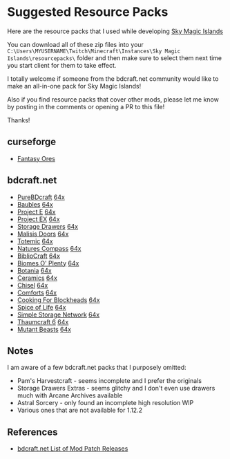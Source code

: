 Suggested Resource Packs
===
Here are the resource packs that I used while developing
[Sky Magic Islands](https://www.curseforge.com/minecraft/modpacks/sky-magic-islands)

You can download all of these zip files into your
`C:\Users\MYUSERNAME\Twitch\Minecraft\Instances\Sky Magic Islands\resourcepacks\`
folder and then make sure to select them next time you start client for
them to take effect.

I totally welcome if someone from the bdcraft.net community would like
to make an all-in-one pack for Sky Magic Islands!

Also if you find resource packs that cover other mods, please let me
know by posting in the comments or opening a PR to this file!

Thanks!

## curseforge

* [Fantasy Ores](https://www.curseforge.com/minecraft/texture-packs/fantasy-ores-by-cesarzorak)

## bdcraft.net

* [PureBDcraft](https://bdcraft.net/downloads/vanillabdcraft-minecraft/#dl-112) [64x](https://bdcraft.net/download/?z=VanillaBDcraft%20%2064x%20MC112&pack=vanillabdcraft-minecraft&guide=install%2Fminecraft)
* [Baubles](https://bdcraft.net/community/releases-for-mods-f9/baubles-t3373.html) [64x](http://www.mediafire.com/file/3i67390k7dvb8ev/Sphax_Baubles_64x_1.11.2-1.4.4.zip)
* [Project E](https://bdcraft.net/community/releases-for-mods-f9/projecte-t3563.html) [64x](http://www.mediafire.com/file/7r04a7vbpyqqpgz/Sphax_Project_E_Patch_MC112_64x.zip/file)
* [Project EX](https://bdcraft.net/community/releases-for-mods-f9/project-t7668.html) [64x](http://www.mediafire.com/file/y41buf1psnti4aa/Sphax_Project_EX_Patch_MC112_64x.zip/file)
* [Storage Drawers](https://bdcraft.net/community/releases-for-mods-f9/storage-drawers-t3439.html) [64x](http://www.mediafire.com/file/wwxt9o7675hmdz5/Sphax_Storage_Drawers_64x_MC112.zip)
* [Malisis Doors](https://bdcraft.net/community/releases-for-mods-f9/malisis-doors-t3197-s30.html#p39866) [64x](http://www.mediafire.com/file/4pj0uj9n9c3uc5r/Sphax64xMalisis_Doors_V7.3.zip/file)
* [Totemic](https://bdcraft.net/community/work-progress-f8/totemic-t6974.html) [64x](https://www.mediafire.com/file/19i3e14a830b5wx/64x_Sphax_Totemic.zip/file)
* [Natures Compass](https://bdcraft.net/community/releases-for-mods-f9/natures-compass-t6749.html) [64x](https://drive.google.com/open?id=180nRNUxxHA1LfYXI4SAiyxvm9Cj9sl-t)
* [BiblioCraft](https://bdcraft.net/community/releases-for-mods-f9/bibliocraft-t1242.html) [64x](http://www.mediafire.com/file/fewchjafyl544ya/Sphax64x_Bibliocraft_MC1.12.zip)
* [Biomes O' Plenty](https://bdcraft.net/community/releases-for-mods-f9/biomes-plenty-t1098.html) [64x](http://www.mediafire.com/file/g3boquq9icd25k1/Sphax64x_BOP_Ver7.0.1.2408.zip/file)
* [Botania](https://bdcraft.net/community/work-progress-f8/botania-t2626.html) [64x](http://www.mediafire.com/file/tvwffobbc7a4b88/Sphax64x_Botania_Ver1.9.349.zip)
* [Ceramics](https://bdcraft.net/community/releases-for-mods-f9/ceramics-t6167.html) [64x](http://www.mediafire.com/file/jkvsk6ly14394va/Sphax64x_Ceramics_MC1.12.2.zip)
* [Chisel](https://bdcraft.net/community/releases-for-mods-f9/chisel-t1681.html) [64x](http://www.mediafire.com/file/q972gm3pnhg8kn3/Sphax64x_Chisel_MC1.12_Ver1.0.0.42.zip/file)
* [Comforts](https://bdcraft.net/community/releases-for-mods-f9/comforts-t6490.html) [64x](https://hanfox.co.uk/download/patch/Comforts/1.12/Sphax_Comforts_64x.zip)
* [Cooking For Blockheads](https://bdcraft.net/community/releases-for-mods-f9/cooking-for-blockheads-t5742.html) [64x](http://www.mediafire.com/file/obae6z41zi0m34m/Sphax64x_Cooking_For_Blockheads_V6.4.x.zip/file)
* [Spice of Life](https://bdcraft.net/community/releases-for-mods-f9/the-spice-life-t3246.html) [64x](https://www.hanfox.co.uk/download/patch/SpiceofLife/1.12/Sphax_SpiceofLife_64x.zip)
* [Simple Storage Network](https://bdcraft.net/community/releases-for-mods-f9/simple-storage-network-t7660.html) [64x](http://www.mediafire.com/file/q0sxql3bg459e3m/Sphax64x_S_S_Network_MC1.12.zip/file)
* [Thaumcraft 6](https://bdcraft.net/community/work-progress-f8/thaumcraft-t1114.html) [64x](http://www.mediafire.com/file/h7290ajiymf6bpy/Sphax64x_Thaumcraft_MC1.12.zip/file)
* [Mutant Beasts](https://bdcraft.net/community/viewtopic.php?t=7735) [64x](https://drive.google.com/file/d/1TKCKmd9WTuB0B7BaucWM1mV-tHuPZeRl/view?usp=sharing)

## Notes

I am aware of a few bdcraft.net packs that I purposely omitted:

* Pam's Harvestcraft - seems incomplete and I prefer the originals
* Storage Drawers Extras - seems glitchy and I don't even use drawers much with Arcane Archives available
* Astral Sorcery - only found an incomplete high resolution WIP
* Various ones that are not available for 1.12.2

## References

* [bdcraft.net List of Mod Patch Releases](https://bdcraft.net/community/releases-for-mods-f9/patch-index-searchable-list-available-mod-textu-t185.html)
